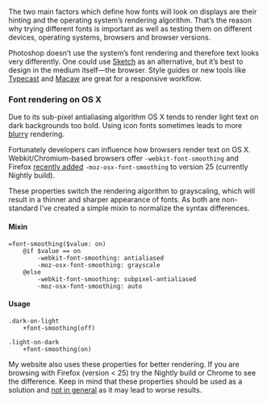 
The two main factors which define how fonts will look on displays are their hinting and the operating system’s rendering algorithm. That’s the reason why trying different fonts is important as well as testing them on different devices, operating systems, browsers and browser versions.

Photoshop doesn’t use the system’s font rendering and therefore text looks very differently. One could use [Sketch](http://www.bohemiancoding.com/sketch/) as an alternative, but it’s best to design in the medium itself—the browser. Style guides or new tools like [Typecast](http://typecast.com/) and [Macaw](http://macaw.co/) are great for a responsive workflow.

### Font rendering on OS X

Due to its sub-pixel antialiasing algorithm OS X tends to render light text on dark backgrounds too bold. Using icon fonts sometimes leads to more [blurry](http://people.mozilla.org/~jdaggett/tests/social-waterfall.html) rendering.

Fortunately developers can influence how browsers render text on OS X. Webkit/Chromium-based browsers offer `-webkit-font-smoothing` and  Firefox [recently added](https://bugzilla.mozilla.org/show_bug.cgi?id=857142) `-moz-osx-font-smoothing` to version 25 (currently Nightly build).

These properties switch the rendering algorithm to grayscaling, which will result in a thinner and sharper appearance of fonts. As both are non-standard I’ve created a simple mixin to normalize the syntax differences.

#### Mixin

<pre class="language-scss"><code>=font-smoothing($value: on)
    @if $value == on
        -webkit-font-smoothing: antialiased
        -moz-osx-font-smoothing: grayscale
    @else
        -webkit-font-smoothing: subpixel-antialiased
        -moz-osx-font-smoothing: auto</code></pre>

#### Usage

<pre class="language-scss"><code>.dark-on-light
    +font-smoothing(off)

.light-on-dark
    +font-smoothing(on)</code></pre>

My website also uses these properties for better rendering. If you are browsing with Firefox (version < 25) try the Nightly build or Chrome to see the difference. Keep in mind that these properties should be used as a solution and [not in general](http://www.usabilitypost.com/2012/11/05/stop-fixing-font-smoothing) as it may lead to worse results.
